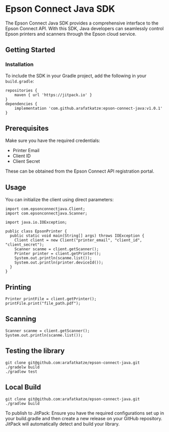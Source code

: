 # Epson Connect Java SDK
The Epson Connect Java SDK provides a comprehensive interface to the Epson Connect API. With this SDK, Java developers can seamlessly control Epson printers and scanners through the Epson cloud service.

## Getting Started
### Installation
To include the SDK in your Gradle project, add the following in your `build.gradle`:

```
repositories {
    maven { url 'https://jitpack.io' }
}
dependencies {
    implementation 'com.github.arafatkatze:epson-connect-java:v1.0.1'
}
```
## Prerequisites
Make sure you have the required credentials:

- Printer Email
- Client ID
- Client Secret

These can be obtained from the Epson Connect API registration portal.

## Usage

You can initialize the client using direct parameters:

```
import com.epsonconnectjava.Client;
import com.epsonconnectjava.Scanner;

import java.io.IOException;

public class EpsonPrinter {
  public static void main(String[] args) throws IOException {
	Client client = new Client("printer_email", "client_id", "client_secret");
	Scanner scanme = client.getScanner();
	Printer printer = client.getPrinter();
	System.out.println(scanme.list());
	System.out.println(printer.deviceId());
  }
}
```

## Printing
```
Printer printFile = client.getPrinter();
printFile.print("file_path.pdf");
``` 

## Scanning 
```
Scanner scanme = client.getScanner();
System.out.println(scanme.list());
```

## Testing the library

```
git clone git@github.com:arafatkatze/epson-connect-java.git
./gradelw build
./gradlew test

```

## Local Build
```
git clone git@github.com:arafatkatze/epson-connect-java.git
./gradlew build
```

To publish to JitPack:
Ensure you have the required configurations set up in your build.gradle and then create a new release on your GitHub repository. JitPack will automatically detect and build your library.

